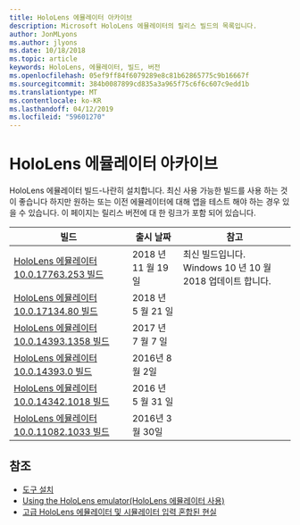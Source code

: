```yaml
---
title: HoloLens 에뮬레이터 아카이브
description: Microsoft HoloLens 에뮬레이터의 릴리스 빌드의 목록입니다.
author: JonMLyons
ms.author: jlyons
ms.date: 10/18/2018
ms.topic: article
keywords: HoloLens, 에뮬레이터, 빌드, 버전
ms.openlocfilehash: 05ef9ff84f6079289e8c81b62865775c9b16667f
ms.sourcegitcommit: 384b0087899cd835a3a965f75c6f6c607c9edd1b
ms.translationtype: MT
ms.contentlocale: ko-KR
ms.lasthandoff: 04/12/2019
ms.locfileid: "59601270"
---
```

# <a name="hololens-emulator-archive"></a>HoloLens 에뮬레이터 아카이브

HoloLens 에뮬레이터 빌드-나란히 설치합니다. 최신 사용 가능한 빌드를 사용 하는 것이 좋습니다 하지만 원하는 또는 이전 에뮬레이터에 대해 앱을 테스트 해야 하는 경우 있을 수 있습니다. 이 페이지는 릴리스 버전에 대 한 링크가 포함 되어 있습니다.

|  빌드 |  출시 날짜 |  참고 | 
|----------|----------|----------|
|  [HoloLens 에뮬레이터 10.0.17763.253 빌드](https://go.microsoft.com/fwlink/?linkid=2065980) | 2018 년 11 월 19 일 | 최신 빌드입니다. Windows 10 년 10 월 2018 업데이트 합니다. |
|  [HoloLens 에뮬레이터 10.0.17134.80 빌드](https://go.microsoft.com/fwlink/?linkid=874531) | 2018 년 5 월 21 일 | 
|  [HoloLens 에뮬레이터 10.0.14393.1358 빌드](https://go.microsoft.com/fwlink/?linkid=852626) |  2017 년 7 월 7 일 |
|  [HoloLens 에뮬레이터 10.0.14393.0 빌드](http://go.microsoft.com/fwlink/?LinkID=823018) |  2016년 8월 2일 |
|  [HoloLens 에뮬레이터 10.0.14342.1018 빌드](http://go.microsoft.com/fwlink/?LinkID=823018) |  2016 년 5 월 31 일 |
|  [HoloLens 에뮬레이터 10.0.11082.1033 빌드](http://go.microsoft.com/fwlink/?LinkID=724053) |  2016년 3월 30일 |

## <a name="see-also"></a>참조
* [도구 설치](install-the-tools.md)
* [Using the HoloLens emulator(HoloLens 에뮬레이터 사용)](using-the-hololens-emulator.md)
* [고급 HoloLens 에뮬레이터 및 시뮬레이터 입력 혼합된 현실](advanced-hololens-emulator-and-mixed-reality-simulator-input.md)
